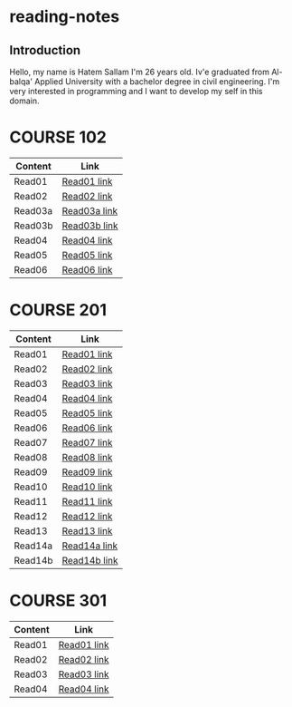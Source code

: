 # reading-notes
## Introduction
Hello, my name is Hatem Sallam I'm 26 years old. Iv'e graduated from Al-balqa' Applied University with a bachelor degree in civil engineering. I'm very interested in programming and I want to develop my self in this domain.


# COURSE 102
 
 | Content      | Link |
| ----------- | ----------- |
| Read01      | [Read01 link](102/Read01.md)       |
| Read02   | [Read02 link](102/Read02.md)       |
| Read03a   | [Read03a link](102/Read03a.md)       |
| Read03b   | [Read03b link](102/Read03b.md)       |
| Read04  | [Read04 link](102/read04.md)       |
| Read05  | [Read05 link](102/Read05.md)       |
| Read06  | [Read06 link](102/Read06.md)       |







# COURSE 201
| Content      | Link |
| ----------- | ----------- |
| Read01     | [Read01 link](201/class-01.md)      |
| Read02      | [Read02 link](201/Class-02.md)      |
| Read03      | [Read03 link](201/read03.md)      |
| Read04      | [Read04 link](201/read04.md)      |
| Read05     | [Read05 link](201/read005.md)      |
| Read06   | [Read06 link](201/read06.md)      |
| Read07  | [Read07 link](201/read07.md)      |
| Read08  | [Read08 link](201/read08.md)      |
| Read09  | [Read09 link](201/read09.md)      |
| Read10 | [Read10 link](201/read10.md)      |
| Read11 | [Read11 link](201/read11.md)      |
| Read12 | [Read12 link](201/read12.md)      |
| Read13 | [Read13 link](201/read13.md)      |
| Read14a | [Read14a link](201/read14a.md)      |
| Read14b | [Read14b link](201/read14b.md)      |




# COURSE 301
 | Content      | Link |
| ----------- | ----------- |
| Read01      | [Read01 link](301/read01.md)       |
| Read02      | [Read02 link](301/read02.md)       |
| Read03      | [Read03 link](301/read03.md)       |
| Read04      | [Read04 link](301/read04.md)       |